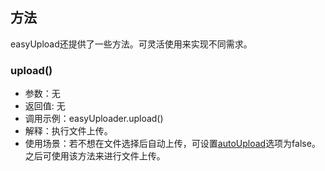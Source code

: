 ## 方法

easyUpload还提供了一些方法。可灵活使用来实现不同需求。

### upload()

* 参数：无
* 返回值: 无
* 调用示例：easyUploader.upload()
* 解释：执行文件上传。
* 使用场景：若不想在文件选择后自动上传，可设置[autoUpload](/options.md#autoupload)选项为false。之后可使用该方法来进行文件上传。
